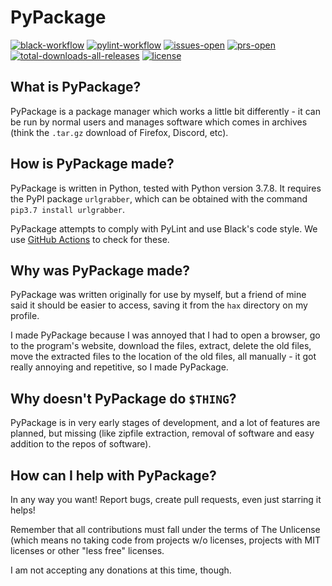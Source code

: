 # PyPackage
[![black-workflow](https://img.shields.io/github/workflow/status/TheAlcanian/pypackage/Black?label=black%20formatting&style=flat-square)](https://github.com/TheAlcanian/pypackage/actions?query=workflow%3ABlack) [![pylint-workflow](https://img.shields.io/github/workflow/status/TheAlcanian/pypackage/Pylint?label=pylint&style=flat-square)](https://github.com/TheAlcanian/pypackage/actions?query=workflow%3APylint) [![issues-open](https://img.shields.io/github/issues-raw/TheAlcanian/pypackage?label=issues%20open&style=flat-square)](https://github.com/TheAlcanian/pypackage/issues) [![prs-open](https://img.shields.io/github/issues-pr-raw/TheAlcanian/pypackage?label=pull%20requests%20open&style=flat-square)](https://github.com/TheAlcanian/pypackage/pulls) [![total-downloads-all-releases](https://img.shields.io/github/downloads/TheAlcanian/pypackage/total?style=flat-square)](https://github.com/TheAlcanian/pypackage/releases) [![license](https://img.shields.io/github/license/TheAlcanian/pypackage?style=flat-square)](https://unlicense.org/)
 
<h2>What is PyPackage?</h2>

PyPackage is a package manager which works a little bit differently - it can be run by normal users and manages software which comes in archives (think the `.tar.gz` download of Firefox, Discord, etc).

<h2>How is PyPackage made?</h2>

PyPackage is written in Python, tested with Python version 3.7.8.
It requires the PyPI package <code>urlgrabber</code>, which can be obtained with the command <code>pip3.7 install urlgrabber</code>.

PyPackage attempts to comply with PyLint and use Black's code style. We use <a href="https://github.com/TheAlcanian/pypackage/actions">GitHub Actions</a> to check for these.

<h2>Why was PyPackage made?</h2>

PyPackage was written originally for use by myself, but a friend of mine said it should be easier to access, saving it from the `hax` directory on my profile.

I made PyPackage because I was annoyed that I had to open a browser, go to the program's website, download the files, extract, delete the old files, move the extracted files to the location of the old files, all manually - it got really annoying and repetitive, so I made PyPackage.

<h2>Why doesn't PyPackage do <code>$THING</code>?</h2>

PyPackage is in very early stages of development, and a lot of features are planned, but missing (like zipfile extraction, removal of software and easy addition to the repos of software).

<h2>How can I help with PyPackage?</h2>

In any way you want! Report bugs, create pull requests, even just starring it helps!

Remember that all contributions must fall under the terms of The Unlicense (which means no taking code from projects w/o licenses, projects with MIT licenses or other "less free" licenses.

I am not accepting any donations at this time, though.
